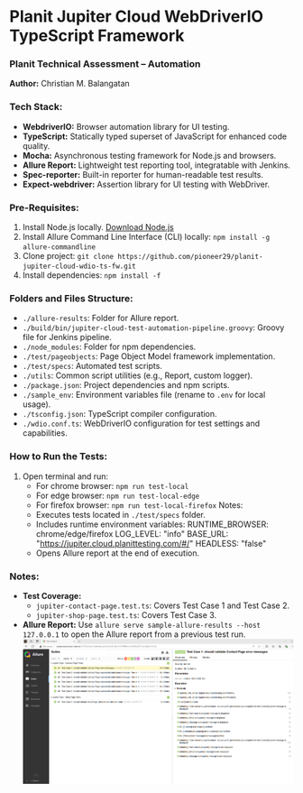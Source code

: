 # Planit Jupiter Cloud WebDriverIO TypeScript Framework

### Planit Technical Assessment – Automation

**Author:** Christian M. Balangatan

### Tech Stack:
- **WebdriverIO:** Browser automation library for UI testing.
- **TypeScript:** Statically typed superset of JavaScript for enhanced code quality.
- **Mocha:** Asynchronous testing framework for Node.js and browsers.
- **Allure Report:** Lightweight test reporting tool, integratable with Jenkins.
- **Spec-reporter:** Built-in reporter for human-readable test results.
- **Expect-webdriver:** Assertion library for UI testing with WebDriver.

### Pre-Requisites:
1. Install Node.js locally. [Download Node.js](https://nodejs.org/en)
2. Install Allure Command Line Interface (CLI) locally: `npm install -g allure-commandline`
3. Clone project: `git clone https://github.com/pioneer29/planit-jupiter-cloud-wdio-ts-fw.git`
4. Install dependencies: `npm install -f`

### Folders and Files Structure:
- `./allure-results`: Folder for Allure report.
- `./build/bin/jupiter-cloud-test-automation-pipeline.groovy`: Groovy file for Jenkins pipeline.
- `./node_modules`: Folder for npm dependencies.
- `./test/pageobjects`: Page Object Model framework implementation.
- `./test/specs`: Automated test scripts.
- `./utils`: Common script utilities (e.g., Report, custom logger).
- `./package.json`: Project dependencies and npm scripts.
- `./sample_env`: Environment variables file (rename to `.env` for local usage).
- `./tsconfig.json`: TypeScript compiler configuration.
- `./wdio.conf.ts`: WebDriverIO configuration for test settings and capabilities.

### How to Run the Tests:
1. Open terminal and run: 
   - For chrome browser: `npm run test-local`
   - For edge browser: `npm run test-local-edge`
   - For firefox browser: `npm run test-local-firefox`
   Notes:
    - Executes tests located in `./test/specs` folder.
    - Includes runtime environment variables: 
        RUNTIME_BROWSER: chrome/edge/firefox
        LOG_LEVEL: "info"
        BASE_URL: "https://jupiter.cloud.planittesting.com/#/"
        HEADLESS: "false"
    - Opens Allure report at the end of execution.

### Notes:
- **Test Coverage:** 
  - `jupiter-contact-page.test.ts`: Covers Test Case 1 and Test Case 2.
  - `jupiter-shop-page.test.ts`: Covers Test Case 3.
- **Allure Report:** Use `allure serve sample-allure-results --host 127.0.0.1` to open the Allure report from a previous test run.
![Alt Text](allure-report-sample.png)